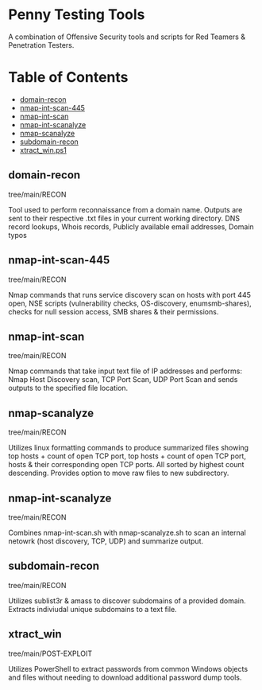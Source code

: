 # Penny Testing Tools
A combination of Offensive Security tools and scripts for Red Teamers & Penetration Testers.

Table of Contents  
=================
 * [domain-recon](#domain-recon) 
 * [nmap-int-scan-445](#nmap-int-scan-445) 
 * [nmap-int-scan](#nmap-int-scan) 
 * [nmap-int-scanalyze](#nmap-int-scanalyze) 
 * [nmap-scanalyze](#nmap-scanalyze) 
 * [subdomain-recon](#subdomain-recon) 
 * [xtract_win.ps1](#xtract-win) 

## domain-recon
tree/main/RECON

Tool used to perform reconnaissance from a domain name. Outputs are sent to their respective .txt files in your current working directory.
DNS record lookups, Whois records, Publicly available email addresses, Domain typos

## nmap-int-scan-445
tree/main/RECON

Nmap commands that runs service discovery scan on hosts with port 445 open, NSE scripts (vulnerability checks, OS-discovery, enumsmb-shares), checks for null session access, SMB shares & their permissions.

## nmap-int-scan
tree/main/RECON

Nmap commands that take input text file of IP addresses and performs: Nmap Host Discovery scan, TCP Port Scan, UDP Port Scan and sends outputs to the specified file location. 

## nmap-scanalyze
tree/main/RECON

Utilizes linux formatting commands to produce summarized files showing top hosts + count of open TCP port, top hosts + count of open TCP port, hosts & their corresponding open TCP ports. All sorted by highest count descending. Provides option to move raw files to new subdirectory.

## nmap-int-scanalyze
tree/main/RECON

Combines nmap-int-scan.sh with nmap-scanalyze.sh to scan an internal netowrk (host discovery, TCP, UDP) and summarize output.

## subdomain-recon
tree/main/RECON

Utilizes sublist3r & amass to discover subdomains of a provided domain. Extracts indiviudal unique subdomains to a text file.

## xtract_win
tree/main/POST-EXPLOIT

Utilizes PowerShell to extract passwords from common Windows objects and files without needing to download additional password dump tools.
